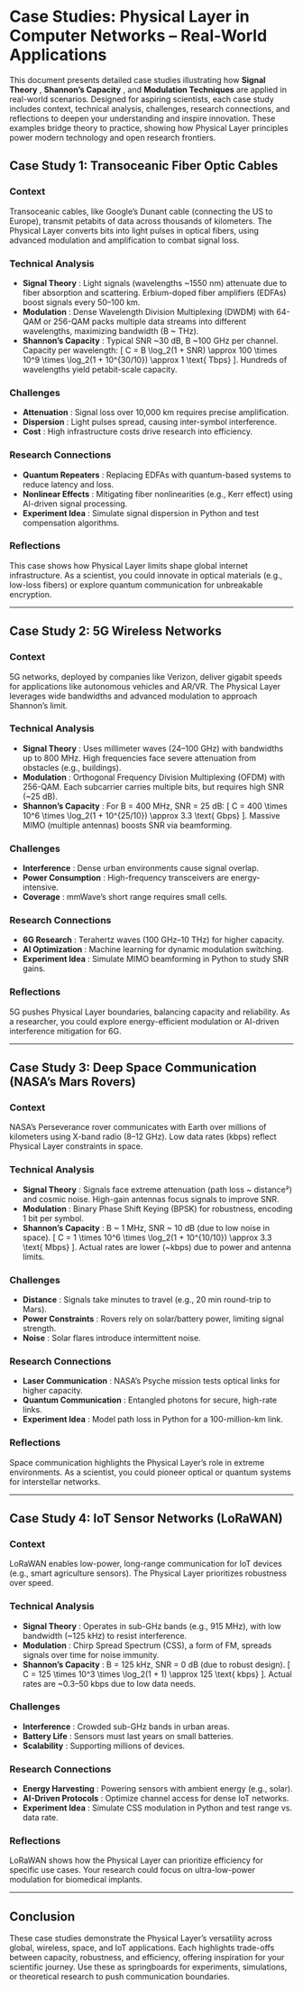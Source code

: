 # Case Studies: Physical Layer in Computer Networks – Real-World Applications

This document presents detailed case studies illustrating how **Signal Theory** , **Shannon’s Capacity** , and **Modulation Techniques** are applied in real-world scenarios. Designed for aspiring scientists, each case study includes context, technical analysis, challenges, research connections, and reflections to deepen your understanding and inspire innovation. These examples bridge theory to practice, showing how Physical Layer principles power modern technology and open research frontiers.

## Case Study 1: Transoceanic Fiber Optic Cables

### Context

Transoceanic cables, like Google’s Dunant cable (connecting the US to Europe), transmit petabits of data across thousands of kilometers. The Physical Layer converts bits into light pulses in optical fibers, using advanced modulation and amplification to combat signal loss.

### Technical Analysis

- **Signal Theory** : Light signals (wavelengths ~1550 nm) attenuate due to fiber absorption and scattering. Erbium-doped fiber amplifiers (EDFAs) boost signals every 50–100 km.
- **Modulation** : Dense Wavelength Division Multiplexing (DWDM) with 64-QAM or 256-QAM packs multiple data streams into different wavelengths, maximizing bandwidth (B ~ THz).
- **Shannon’s Capacity** : Typical SNR ~30 dB, B ~100 GHz per channel. Capacity per wavelength:
  [ C = B \log_2(1 + SNR) \approx 100 \times 10^9 \times \log_2(1 + 10^{30/10}) \approx 1 \text{ Tbps} ].
  Hundreds of wavelengths yield petabit-scale capacity.

### Challenges

- **Attenuation** : Signal loss over 10,000 km requires precise amplification.
- **Dispersion** : Light pulses spread, causing inter-symbol interference.
- **Cost** : High infrastructure costs drive research into efficiency.

### Research Connections

- **Quantum Repeaters** : Replacing EDFAs with quantum-based systems to reduce latency and loss.
- **Nonlinear Effects** : Mitigating fiber nonlinearities (e.g., Kerr effect) using AI-driven signal processing.
- **Experiment Idea** : Simulate signal dispersion in Python and test compensation algorithms.

### Reflections

This case shows how Physical Layer limits shape global internet infrastructure. As a scientist, you could innovate in optical materials (e.g., low-loss fibers) or explore quantum communication for unbreakable encryption.

---

## Case Study 2: 5G Wireless Networks

### Context

5G networks, deployed by companies like Verizon, deliver gigabit speeds for applications like autonomous vehicles and AR/VR. The Physical Layer leverages wide bandwidths and advanced modulation to approach Shannon’s limit.

### Technical Analysis

- **Signal Theory** : Uses millimeter waves (24–100 GHz) with bandwidths up to 800 MHz. High frequencies face severe attenuation from obstacles (e.g., buildings).
- **Modulation** : Orthogonal Frequency Division Multiplexing (OFDM) with 256-QAM. Each subcarrier carries multiple bits, but requires high SNR (~25 dB).
- **Shannon’s Capacity** : For B = 400 MHz, SNR = 25 dB:
  [ C = 400 \times 10^6 \times \log_2(1 + 10^{25/10}) \approx 3.3 \text{ Gbps} ].
  Massive MIMO (multiple antennas) boosts SNR via beamforming.

### Challenges

- **Interference** : Dense urban environments cause signal overlap.
- **Power Consumption** : High-frequency transceivers are energy-intensive.
- **Coverage** : mmWave’s short range requires small cells.

### Research Connections

- **6G Research** : Terahertz waves (100 GHz–10 THz) for higher capacity.
- **AI Optimization** : Machine learning for dynamic modulation switching.
- **Experiment Idea** : Simulate MIMO beamforming in Python to study SNR gains.

### Reflections

5G pushes Physical Layer boundaries, balancing capacity and reliability. As a researcher, you could explore energy-efficient modulation or AI-driven interference mitigation for 6G.

---

## Case Study 3: Deep Space Communication (NASA’s Mars Rovers)

### Context

NASA’s Perseverance rover communicates with Earth over millions of kilometers using X-band radio (8–12 GHz). Low data rates (kbps) reflect Physical Layer constraints in space.

### Technical Analysis

- **Signal Theory** : Signals face extreme attenuation (path loss ~ distance²) and cosmic noise. High-gain antennas focus signals to improve SNR.
- **Modulation** : Binary Phase Shift Keying (BPSK) for robustness, encoding 1 bit per symbol.
- **Shannon’s Capacity** : B ~ 1 MHz, SNR ~ 10 dB (due to low noise in space).
  [ C = 1 \times 10^6 \times \log_2(1 + 10^{10/10}) \approx 3.3 \text{ Mbps} ].
  Actual rates are lower (~kbps) due to power and antenna limits.

### Challenges

- **Distance** : Signals take minutes to travel (e.g., 20 min round-trip to Mars).
- **Power Constraints** : Rovers rely on solar/battery power, limiting signal strength.
- **Noise** : Solar flares introduce intermittent noise.

### Research Connections

- **Laser Communication** : NASA’s Psyche mission tests optical links for higher capacity.
- **Quantum Communication** : Entangled photons for secure, high-rate links.
- **Experiment Idea** : Model path loss in Python for a 100-million-km link.

### Reflections

Space communication highlights the Physical Layer’s role in extreme environments. As a scientist, you could pioneer optical or quantum systems for interstellar networks.

---

## Case Study 4: IoT Sensor Networks (LoRaWAN)

### Context

LoRaWAN enables low-power, long-range communication for IoT devices (e.g., smart agriculture sensors). The Physical Layer prioritizes robustness over speed.

### Technical Analysis

- **Signal Theory** : Operates in sub-GHz bands (e.g., 915 MHz), with low bandwidth (~125 kHz) to resist interference.
- **Modulation** : Chirp Spread Spectrum (CSS), a form of FM, spreads signals over time for noise immunity.
- **Shannon’s Capacity** : B = 125 kHz, SNR = 0 dB (due to robust design).
  [ C = 125 \times 10^3 \times \log_2(1 + 1) \approx 125 \text{ kbps} ].
  Actual rates are ~0.3–50 kbps due to low data needs.

### Challenges

- **Interference** : Crowded sub-GHz bands in urban areas.
- **Battery Life** : Sensors must last years on small batteries.
- **Scalability** : Supporting millions of devices.

### Research Connections

- **Energy Harvesting** : Powering sensors with ambient energy (e.g., solar).
- **AI-Driven Protocols** : Optimize channel access for dense IoT networks.
- **Experiment Idea** : Simulate CSS modulation in Python and test range vs. data rate.

### Reflections

LoRaWAN shows how the Physical Layer can prioritize efficiency for specific use cases. Your research could focus on ultra-low-power modulation for biomedical implants.

---

## Conclusion

These case studies demonstrate the Physical Layer’s versatility across global, wireless, space, and IoT applications. Each highlights trade-offs between capacity, robustness, and efficiency, offering inspiration for your scientific journey. Use these as springboards for experiments, simulations, or theoretical research to push communication boundaries.
